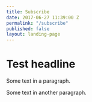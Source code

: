 ```yaml
---
title: Subscribe
date: 2017-06-27 11:39:00 Z
permalink: "/subscribe"
published: false
layout: landing-page
---
```


# Test headline

Some text in a paragraph.

Some text in another paragraph.